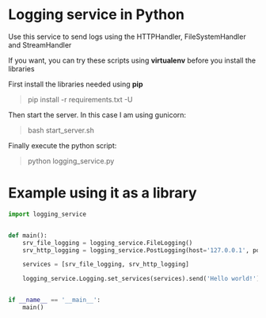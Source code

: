 # Logging service in Python

Use this service to send logs using the HTTPHandler, FileSystemHandler and StreamHandler

If you want, you can try these scripts using __virtualenv__ before you install the libraries

First install the libraries needed using __pip__

> pip install -r requirements.txt -U

Then start the server. In this case I am using gunicorn:

> bash start_server.sh

Finally execute the python script:

> python logging_service.py

# Example using it as a library

```python
import logging_service


def main():
    srv_file_logging = logging_service.FileLogging()
    srv_http_logging = logging_service.PostLogging(host='127.0.0.1', port=8000, url_path='/message')

    services = [srv_file_logging, srv_http_logging]

    logging_service.Logging.set_services(services).send('Hello world!')


if __name__ == '__main__':
    main()
```